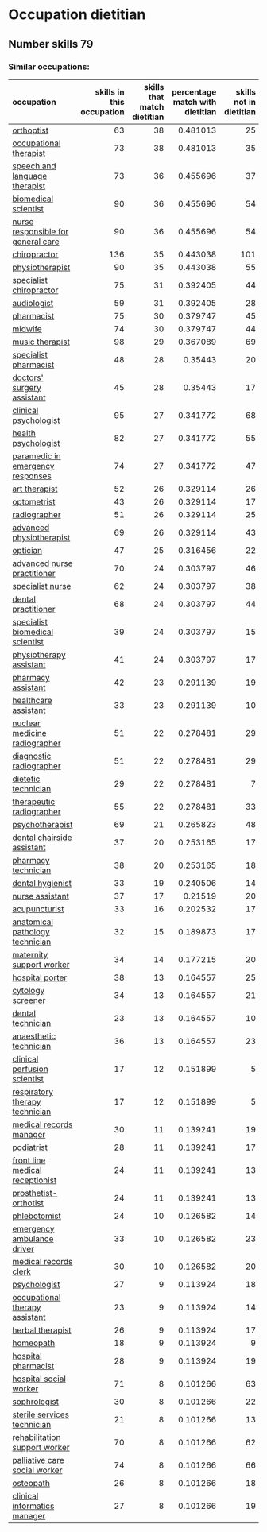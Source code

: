 # Occupation dietitian
## Number skills 79
### Similar occupations:
| occupation                                                                  |   skills in this occupation |   skills that match dietitian |   percentage match with dietitian |   skills not in dietitian |
|:----------------------------------------------------------------------------|----------------------------:|------------------------------:|----------------------------------:|--------------------------:|
| [orthoptist](orthoptist.md)                                                 |                          63 |                            38 |                          0.481013 |                        25 |
| [occupational therapist](occupational_therapist.md)                         |                          73 |                            38 |                          0.481013 |                        35 |
| [speech and language therapist](speech_and_language_therapist.md)           |                          73 |                            36 |                          0.455696 |                        37 |
| [biomedical scientist](biomedical_scientist.md)                             |                          90 |                            36 |                          0.455696 |                        54 |
| [nurse responsible for general care](nurse_responsible_for_general_care.md) |                          90 |                            36 |                          0.455696 |                        54 |
| [chiropractor](chiropractor.md)                                             |                         136 |                            35 |                          0.443038 |                       101 |
| [physiotherapist](physiotherapist.md)                                       |                          90 |                            35 |                          0.443038 |                        55 |
| [specialist chiropractor](specialist_chiropractor.md)                       |                          75 |                            31 |                          0.392405 |                        44 |
| [audiologist](audiologist.md)                                               |                          59 |                            31 |                          0.392405 |                        28 |
| [pharmacist](pharmacist.md)                                                 |                          75 |                            30 |                          0.379747 |                        45 |
| [midwife](midwife.md)                                                       |                          74 |                            30 |                          0.379747 |                        44 |
| [music therapist](music_therapist.md)                                       |                          98 |                            29 |                          0.367089 |                        69 |
| [specialist pharmacist](specialist_pharmacist.md)                           |                          48 |                            28 |                          0.35443  |                        20 |
| [doctors' surgery assistant](doctors'_surgery_assistant.md)                 |                          45 |                            28 |                          0.35443  |                        17 |
| [clinical psychologist](clinical_psychologist.md)                           |                          95 |                            27 |                          0.341772 |                        68 |
| [health psychologist](health_psychologist.md)                               |                          82 |                            27 |                          0.341772 |                        55 |
| [paramedic in emergency responses](paramedic_in_emergency_responses.md)     |                          74 |                            27 |                          0.341772 |                        47 |
| [art therapist](art_therapist.md)                                           |                          52 |                            26 |                          0.329114 |                        26 |
| [optometrist](optometrist.md)                                               |                          43 |                            26 |                          0.329114 |                        17 |
| [radiographer](radiographer.md)                                             |                          51 |                            26 |                          0.329114 |                        25 |
| [advanced physiotherapist](advanced_physiotherapist.md)                     |                          69 |                            26 |                          0.329114 |                        43 |
| [optician](optician.md)                                                     |                          47 |                            25 |                          0.316456 |                        22 |
| [advanced nurse practitioner](advanced_nurse_practitioner.md)               |                          70 |                            24 |                          0.303797 |                        46 |
| [specialist nurse](specialist_nurse.md)                                     |                          62 |                            24 |                          0.303797 |                        38 |
| [dental practitioner](dental_practitioner.md)                               |                          68 |                            24 |                          0.303797 |                        44 |
| [specialist biomedical scientist](specialist_biomedical_scientist.md)       |                          39 |                            24 |                          0.303797 |                        15 |
| [physiotherapy assistant](physiotherapy_assistant.md)                       |                          41 |                            24 |                          0.303797 |                        17 |
| [pharmacy assistant](pharmacy_assistant.md)                                 |                          42 |                            23 |                          0.291139 |                        19 |
| [healthcare assistant](healthcare_assistant.md)                             |                          33 |                            23 |                          0.291139 |                        10 |
| [nuclear medicine radiographer](nuclear_medicine_radiographer.md)           |                          51 |                            22 |                          0.278481 |                        29 |
| [diagnostic radiographer](diagnostic_radiographer.md)                       |                          51 |                            22 |                          0.278481 |                        29 |
| [dietetic technician](dietetic_technician.md)                               |                          29 |                            22 |                          0.278481 |                         7 |
| [therapeutic radiographer](therapeutic_radiographer.md)                     |                          55 |                            22 |                          0.278481 |                        33 |
| [psychotherapist](psychotherapist.md)                                       |                          69 |                            21 |                          0.265823 |                        48 |
| [dental chairside assistant](dental_chairside_assistant.md)                 |                          37 |                            20 |                          0.253165 |                        17 |
| [pharmacy technician](pharmacy_technician.md)                               |                          38 |                            20 |                          0.253165 |                        18 |
| [dental hygienist](dental_hygienist.md)                                     |                          33 |                            19 |                          0.240506 |                        14 |
| [nurse assistant](nurse_assistant.md)                                       |                          37 |                            17 |                          0.21519  |                        20 |
| [acupuncturist](acupuncturist.md)                                           |                          33 |                            16 |                          0.202532 |                        17 |
| [anatomical pathology technician](anatomical_pathology_technician.md)       |                          32 |                            15 |                          0.189873 |                        17 |
| [maternity support worker](maternity_support_worker.md)                     |                          34 |                            14 |                          0.177215 |                        20 |
| [hospital porter](hospital_porter.md)                                       |                          38 |                            13 |                          0.164557 |                        25 |
| [cytology screener](cytology_screener.md)                                   |                          34 |                            13 |                          0.164557 |                        21 |
| [dental technician](dental_technician.md)                                   |                          23 |                            13 |                          0.164557 |                        10 |
| [anaesthetic technician](anaesthetic_technician.md)                         |                          36 |                            13 |                          0.164557 |                        23 |
| [clinical perfusion scientist](clinical_perfusion_scientist.md)             |                          17 |                            12 |                          0.151899 |                         5 |
| [respiratory therapy technician](respiratory_therapy_technician.md)         |                          17 |                            12 |                          0.151899 |                         5 |
| [medical records manager](medical_records_manager.md)                       |                          30 |                            11 |                          0.139241 |                        19 |
| [podiatrist](podiatrist.md)                                                 |                          28 |                            11 |                          0.139241 |                        17 |
| [front line medical receptionist](front_line_medical_receptionist.md)       |                          24 |                            11 |                          0.139241 |                        13 |
| [prosthetist-orthotist](prosthetist-orthotist.md)                           |                          24 |                            11 |                          0.139241 |                        13 |
| [phlebotomist](phlebotomist.md)                                             |                          24 |                            10 |                          0.126582 |                        14 |
| [emergency ambulance driver](emergency_ambulance_driver.md)                 |                          33 |                            10 |                          0.126582 |                        23 |
| [medical records clerk](medical_records_clerk.md)                           |                          30 |                            10 |                          0.126582 |                        20 |
| [psychologist](psychologist.md)                                             |                          27 |                             9 |                          0.113924 |                        18 |
| [occupational therapy assistant](occupational_therapy_assistant.md)         |                          23 |                             9 |                          0.113924 |                        14 |
| [herbal therapist](herbal_therapist.md)                                     |                          26 |                             9 |                          0.113924 |                        17 |
| [homeopath](homeopath.md)                                                   |                          18 |                             9 |                          0.113924 |                         9 |
| [hospital pharmacist](hospital_pharmacist.md)                               |                          28 |                             9 |                          0.113924 |                        19 |
| [hospital social worker](hospital_social_worker.md)                         |                          71 |                             8 |                          0.101266 |                        63 |
| [sophrologist](sophrologist.md)                                             |                          30 |                             8 |                          0.101266 |                        22 |
| [sterile services technician](sterile_services_technician.md)               |                          21 |                             8 |                          0.101266 |                        13 |
| [rehabilitation support worker](rehabilitation_support_worker.md)           |                          70 |                             8 |                          0.101266 |                        62 |
| [palliative care social worker](palliative_care_social_worker.md)           |                          74 |                             8 |                          0.101266 |                        66 |
| [osteopath](osteopath.md)                                                   |                          26 |                             8 |                          0.101266 |                        18 |
| [clinical informatics manager](clinical_informatics_manager.md)             |                          27 |                             8 |                          0.101266 |                        19 |
